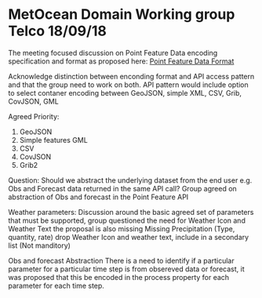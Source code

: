 
# MetOcean Domain Working group Telco 18/09/18

The meeting focused discussion on Point Feature Data encoding specification and format as proposed here: [Point Feature Data Format](https://github.com/opengeospatial/weather-on-the-web/blob/master/Specification/Feature%20Data%20Format%20proposal.md)

Acknowledge distinction between enconding format and API access pattern and that the group need to work on both.
API pattern would include option to select contaner encoding between GeoJSON, simple XML, CSV, Grib, CovJSON, GML

Agreed Priority: 
  1. GeoJSON
  2. Simple features GML
  3. CSV
  4. CovJSON
  5. Grib2

Question: Should we abstract the underlying dataset from the end user e.g. Obs and Forecast data returned in the same API call?
Group agreed on abstraction of Obs and forecast in the Point Feature API

Weather parameters:
Discussion around the basic agreed set of parameters that must be supported, group questioned the need for Weather Icon and Weather Text
the proposal is also missing Missing Precipitation (Type, quantity, rate)
drop Weather Icon and weather text, include in a secondary list (Not manditory)

Obs and forecast Abstraction
There is a need to identify if a particular parameter for a particular time step is from obsereved data or forecast, it was proposed that this be encoded in the process property for each parameter for each time step.
